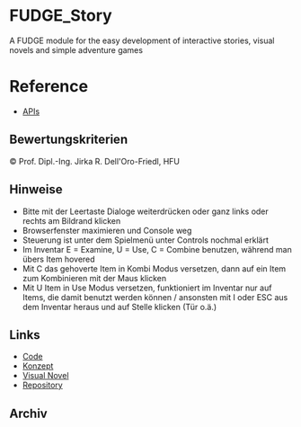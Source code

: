 # FUDGE_Story
A FUDGE module for the easy development of interactive stories, visual novels and simple adventure games


# Reference
- [APIs](https://jirkadelloro.github.io/FUDGE_Story/Documentation/Reference/#fudge-story-reference)

## Bewertungskriterien
© Prof. Dipl.-Ing. Jirka R. Dell'Oro-Friedl, HFU

## Hinweise
- Bitte mit der Leertaste Dialoge weiterdrücken oder ganz links oder rechts am Bildrand klicken
- Browserfenster maximieren und Console weg
- Steuerung ist unter dem Spielmenü unter Controls nochmal erklärt
- Im Inventar E = Examine, U = Use, C = Combine benutzen, während man übers Item hovered
- Mit C das gehoverte Item in Kombi Modus versetzen, dann auf ein Item zum Kombinieren mit der Maus klicken
- Mit U Item in Use Modus versetzen, funktioniert im Inventar nur auf Items, die damit benutzt werden können / 
  ansonsten mit I oder ESC aus dem Inventar heraus und auf Stelle klicken (Tür o.ä.) 

##  Links
- [Code](https://github.com/LMKodalle/Visual_Novel/blob/main/Ovajeh%20Istomeph/Build/Ovajeh%20Istomeph.js)
- [Konzept](https://github.com/LMKodalle/Visual_Novel/blob/main/Konzept_Kriterien_VN_Kodalle.pdf)
- [Visual Novel](https://lmkodalle.github.io/Visual_Novel/Ovajeh%20Istomeph/Ovajeh%20Istomeph.html)
- [Repository](https://github.com/LMKodalle/Visual_Novel)

##  Archiv

